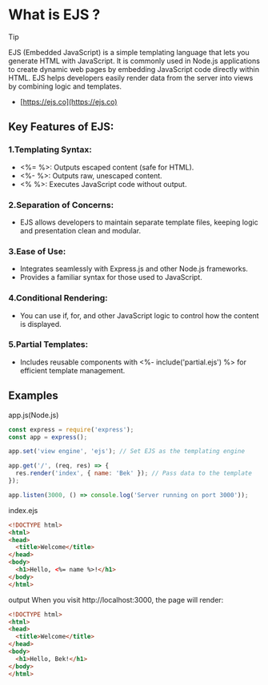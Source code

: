 # What is EJS ?

>[!TIP]
>EJS (Embedded JavaScript) is a simple templating language that lets you generate HTML with JavaScript. It is commonly used in Node.js applications to create dynamic web pages by embedding JavaScript code directly within HTML. EJS helps developers easily render data from the server into views by combining logic and templates.
>- [https://ejs.co](https://ejs.co)

## Key Features of EJS:
### 1.Templating Syntax:
- <%= %>: Outputs escaped content (safe for HTML).
- <%- %>: Outputs raw, unescaped content.
- <% %>: Executes JavaScript code without output.
### 2.Separation of Concerns:
- EJS allows developers to maintain separate template files, keeping logic and presentation clean and modular.
### 3.Ease of Use:
- Integrates seamlessly with Express.js and other Node.js frameworks.
- Provides a familiar syntax for those used to JavaScript.
### 4.Conditional Rendering:
- You can use if, for, and other JavaScript logic to control how the content is displayed.
### 5.Partial Templates:
- Includes reusable components with <%- include('partial.ejs') %> for efficient template management.

## Examples
app.js(Node.js)
```javascript
const express = require('express');
const app = express();

app.set('view engine', 'ejs'); // Set EJS as the templating engine

app.get('/', (req, res) => {
  res.render('index', { name: 'Bek' }); // Pass data to the template
});

app.listen(3000, () => console.log('Server running on port 3000'));
```
index.ejs
```html
<!DOCTYPE html>
<html>
<head>
  <title>Welcome</title>
</head>
<body>
  <h1>Hello, <%= name %>!</h1>
</body>
</html>

```
output
When you visit http://localhost:3000, the page will render:
```html
<!DOCTYPE html>
<html>
<head>
  <title>Welcome</title>
</head>
<body>
  <h1>Hello, Bek!</h1>
</body>
</html>
```
